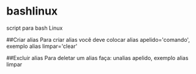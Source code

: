 # bashlinux
script para bash Linux

##Criar alias 
Para criar alias você deve colocar alias apelido='comando', exemplo alias limpar='clear'

##Excluir alias
Para deletar um alias faça: unalias apelido, exemplo alias limpar

